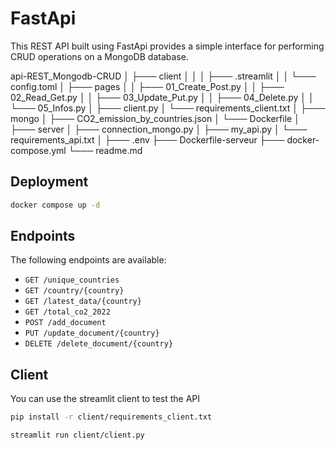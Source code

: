 # FastApi
This REST API built using FastApi provides a simple interface for performing CRUD operations on a MongoDB database.

api-REST_Mongodb-CRUD
│ 
├─── client 
│   │
│   ├─── .streamlit
│   │   └─── config.toml
│   ├─── pages
│   │   ├─── 01_Create_Post.py
│   │   ├─── 02_Read_Get.py
│   │   ├─── 03_Update_Put.py
│   │   ├─── 04_Delete.py
│   │   └─── 05_Infos.py
│   ├─── client.py
│   └─── requirements_client.txt
│ 
├─── mongo
│   ├─── CO2_emission_by_countries.json
│   └─── Dockerfile
│
├─── server
│   ├─── connection_mongo.py
│   ├─── my_api.py
│   └─── requirements_api.txt
│
├─── .env 
├─── Dockerfile-serveur
├─── docker-compose.yml
└─── readme.md

## Deployment
```bash
docker compose up -d
```

## Endpoints
The following endpoints are available:
* `GET /unique_countries`
* `GET /country/{country}`
* `GET /latest_data/{country}`
* `GET /total_co2_2022`
* `POST /add_document`
* `PUT /update_document/{country}`
* `DELETE /delete_document/{country}`

## Client
You can use the streamlit client to test the API
```bash
pip install -r client/requirements_client.txt
```
```bash
streamlit run client/client.py
```
